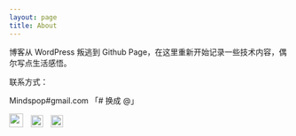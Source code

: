 ```yaml
---
layout: page
title: About
---
```


博客从 WordPress 叛逃到 Github Page，在这里重新开始记录一些技术内容，偶尔写点生活感悟。

联系方式：

Mindspop#gmail.com 「# 换成 @」


<a href="http://weibo.com/mindspop/" title="Mindspop's weibo" target="_blank" style="margin-right:10px;"><img src="http://www.weibo.com/favicon.ico" alt="" width="25"/></a>
<a href="http://www.douban.com/people/mindspop/" target="_blank" title="Mindspop's douban" style="margin-right:10px;"><img src="http://www.douban.com/favicon.ico" alt="" width="22"/></a>
<a href="https://github.com/mindspop" title="Mindspop's Github" target="_blank"><img src="http://www.github.com/favicon.ico" alt="" width="22"/></a>




